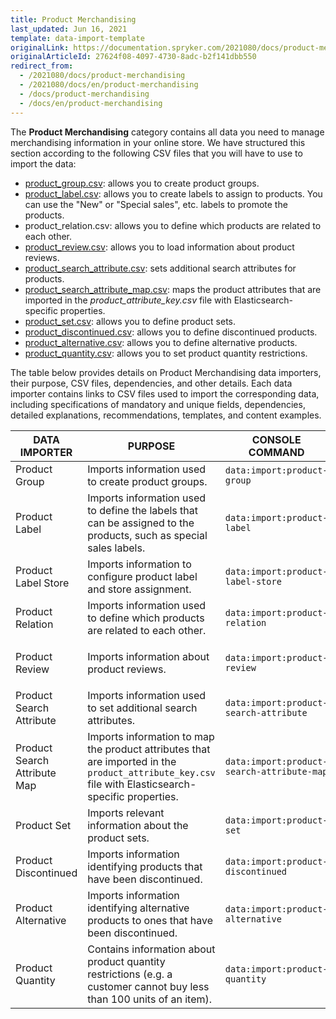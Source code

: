 ```yaml
---
title: Product Merchandising
last_updated: Jun 16, 2021
template: data-import-template
originalLink: https://documentation.spryker.com/2021080/docs/product-merchandising
originalArticleId: 27624f08-4097-4730-8adc-b2f141dbb550
redirect_from:
  - /2021080/docs/product-merchandising
  - /2021080/docs/en/product-merchandising
  - /docs/product-merchandising
  - /docs/en/product-merchandising
---
```


The **Product Merchandising** category contains all data you need to manage merchandising information in your online store. We have structured this section according to the following CSV files that you will have to use to import the data:

* [product_group.csv](/docs/scos/dev/data-import/{{page.version}}/data-import-categories/merchandising-setup/product-merchandising/file-details-product-group.csv.html): allows you to create product groups.
* [product_label.csv](/docs/scos/dev/data-import/{{page.version}}/data-import-categories/merchandising-setup/product-merchandising/file-details-product-label.csv.html): allows you to create labels to assign to products. You can use the "New" or  "Special sales", etc. labels to promote the products.
* product_relation.csv: allows you to define which products are related to each other.
* [product_review.csv](/docs/scos/dev/data-import/{{page.version}}/data-import-categories/merchandising-setup/product-merchandising/file-details-product-review.csv.html): allows you to load information about product reviews.
* [product_search_attribute.csv](/docs/scos/dev/data-import/{{page.version}}/data-import-categories/merchandising-setup/product-merchandising/file-details-product-search-attribute.csv.html): sets additional search attributes for products.
* [product_search_attribute_map.csv](/docs/scos/dev/data-import/{{page.version}}/data-import-categories/merchandising-setup/product-merchandising/file-details-product-search-attribute-map.csv.html): maps the product attributes that are imported in the *product_attribute_key.csv* file with Elasticsearch-specific properties.
* [product_set.csv](/docs/scos/dev/data-import/{{page.version}}/data-import-categories/merchandising-setup/product-merchandising/file-details-product-set.csv.html): allows you to define product sets.
* [product_discontinued.csv](/docs/scos/dev/data-import/{{page.version}}/data-import-categories/merchandising-setup/product-merchandising/file-details-product-discontinued.csv.html): allows you to define discontinued products.
* [product_alternative.csv](/docs/scos/dev/data-import/{{page.version}}/data-import-categories/merchandising-setup/product-merchandising/file-details-product-alternative.csv.html): allows you to define alternative products.
* [product_quantity.csv](/docs/pbc/all/cart-and-checkout/import-and-export-data/file-details-product-quantity.csv.html): allows you to set product quantity restrictions.

The table below provides details on Product Merchandising data importers, their purpose, CSV files, dependencies, and other details. Each data importer contains links to CSV files used to import the corresponding data, including specifications of mandatory and unique fields, dependencies, detailed explanations, recommendations, templates, and content examples.

| DATA IMPORTER | PURPOSE | CONSOLE COMMAND | FILES | DEPENDENCIES |
| --- | --- | --- | --- |--- |
| Product Group | Imports information used to create product groups. |`data:import:product-group`|  [product_group.csv](/docs/scos/dev/data-import/{{page.version}}/data-import-categories/merchandising-setup/product-merchandising/file-details-product-group.csv.html) |[product_abstract.csv](/docs/pbc/all/product-information-management/{{page.version}}/import-and-export-data/products-data-import/file-details-product-abstract.csv.html) |
| Product Label |  Imports information used to define the labels that can be assigned to the products, such as special sales labels.|`data:import:product-label`| [product_label.csv](/docs/scos/dev/data-import/{{page.version}}/data-import-categories/merchandising-setup/product-merchandising/file-details-product-label.csv.html) |[product_abstract.csv](/docs/pbc/all/product-information-management/{{page.version}}/import-and-export-data/products-data-import/file-details-product-abstract.csv.html) |
| Product Label Store | Imports information to configure product label and store assignment. | `data:import:product-label-store` | [product_label_store.csv](/docs/scos/dev/data-import/{{page.version}}/data-import-categories/merchandising-setup/product-merchandising/file-details-product-label-store.csv.html) | [product_label.csv](/docs/scos/dev/data-import/{{page.version}}/data-import-categories/merchandising-setup/product-merchandising/file-details-product-label.csv.html) |
| Product Relation | Imports information used to define which products are related to each other. |`data:import:product-relation`| [product_relation.csv](/docs/scos/dev/data-import/{{page.version}}/data-import-categories/merchandising-setup/product-merchandising/file-details-product-relation.csv.html) |[product_abstract.csv](/docs/pbc/all/product-information-management/{{page.version}}/import-and-export-data/products-data-import/file-details-product-abstract.csv.html) |
| Product Review | Imports information about product reviews. |`data:import:product-review`| [product_review.csv](/docs/scos/dev/data-import/{{page.version}}/data-import-categories/merchandising-setup/product-merchandising/file-details-product-review.csv.html) |<ul><li>[product_abstract.csv](/docs/pbc/all/product-information-management/{{page.version}}/import-and-export-data/products-data-import/file-details-product-abstract.csv.html)</li><li>[customer.csv](/docs/scos/dev/data-import/{{page.version}}/data-import-categories/commerce-setup/file-details-customer.csv.html)</li></ul> |
| Product Search Attribute | Imports information used to set additional search attributes. |`data:import:product-search-attribute`| [product_search_attribute.csv](/docs/scos/dev/data-import/{{page.version}}/data-import-categories/merchandising-setup/product-merchandising/file-details-product-search-attribute.csv.html) |[product_attribute_key.csv](/docs/scos/dev/data-import/{{page.version}}/data-import-categories/catalog-setup/products/file-details-product-attribute-key.csv.html) |
| Product Search Attribute Map | Imports information to map the product attributes that are imported in the `product_attribute_key.csv` file with Elasticsearch-specific properties. |`data:import:product-search-attribute-map`| [product_search_attribute_map.csv](/docs/scos/dev/data-import/{{page.version}}/data-import-categories/merchandising-setup/product-merchandising/file-details-product-search-attribute-map.csv.html) |[product_attribute_key.csv](/docs/scos/dev/data-import/{{page.version}}/data-import-categories/catalog-setup/products/file-details-product-attribute-key.csv.html) |
| Product Set | Imports relevant information about the product sets. |`data:import:product-set`| [product_set.csv](/docs/scos/dev/data-import/{{page.version}}/data-import-categories/merchandising-setup/product-merchandising/file-details-product-set.csv.html) |[product_abstract.csv](/docs/pbc/all/product-information-management/{{page.version}}/import-and-export-data/products-data-import/file-details-product-abstract.csv.html) |
| Product Discontinued | Imports information identifying products that have been discontinued. |`data:import:product-discontinued`| [product_discontinued.csv ](/docs/scos/dev/data-import/{{page.version}}/data-import-categories/merchandising-setup/product-merchandising/file-details-product-discontinued.csv.html)|[product_concrete.csv](/docs/pbc/all/product-information-management/{{page.version}}/import-and-export-data/products-data-import/file-details-product-concrete.csv.html) |
| Product Alternative | Imports information identifying alternative products to ones that have been discontinued. |`data:import:product-alternative`| [product_alternative.csv](/docs/scos/dev/data-import/{{page.version}}/data-import-categories/merchandising-setup/product-merchandising/file-details-product-alternative.csv.html) |<ul><li>[product_concrete.csv](/docs/pbc/all/product-information-management/{{page.version}}/import-and-export-data/products-data-import/file-details-product-concrete.csv.html)</li><li>[product_abstract.csv](/docs/pbc/all/product-information-management/{{page.version}}/import-and-export-data/products-data-import/file-details-product-abstract.csv.html)</li></ul> |
| Product Quantity  | Contains information about product quantity restrictions (e.g. a customer cannot buy less than 100 units of an item). |`data:import:product-quantity`| [product_quantity.csv](/docs/scos/dev/data-import/{{page.version}}/data-import-categories/merchandising-setup/product-merchandising/file-details-product-quantity.csv.html) |[product_concrete.csv](/docs/pbc/all/product-information-management/{{page.version}}/import-and-export-data/products-data-import/file-details-product-concrete.csv.html) |
